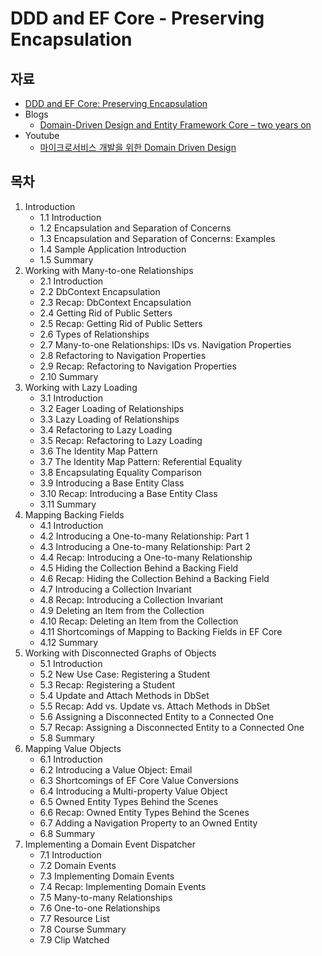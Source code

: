 # DDD and EF Core - Preserving Encapsulation

## 자료
- [DDD and EF Core: Preserving Encapsulation](https://app.pluralsight.com/library/courses/ddd-ef-core-preserving-encapsulation/table-of-contents)
- Blogs
  - [Domain-Driven Design and Entity Framework Core – two years on](https://www.thereformedprogrammer.net/domain-driven-design-and-entity-framework-core-two-years-on/)
- Youtube
  - [마이크로서비스 개발을 위한 Domain Driven Design](https://www.youtube.com/watch?v=QUMERCN3rZs)
  
## 목차
1. Introduction
   - 1.1 Introduction
   - 1.2 Encapsulation and Separation of Concerns
   - 1.3 Encapsulation and Separation of Concerns: Examples
   - 1.4 Sample Application Introduction
   - 1.5 Summary
1. Working with Many-to-one Relationships
   - 2.1 Introduction
   - 2.2 DbContext Encapsulation
   - 2.3 Recap: DbContext Encapsulation
   - 2.4 Getting Rid of Public Setters
   - 2.5 Recap: Getting Rid of Public Setters
   - 2.6 Types of Relationships
   - 2.7 Many-to-one Relationships: IDs vs. Navigation Properties
   - 2.8 Refactoring to Navigation Properties
   - 2.9 Recap: Refactoring to Navigation Properties
   - 2.10 Summary
1. Working with Lazy Loading
   - 3.1 Introduction
   - 3.2 Eager Loading of Relationships
   - 3.3 Lazy Loading of Relationships
   - 3.4 Refactoring to Lazy Loading
   - 3.5 Recap: Refactoring to Lazy Loading
   - 3.6 The Identity Map Pattern
   - 3.7 The Identity Map Pattern: Referential Equality
   - 3.8 Encapsulating Equality Comparison
   - 3.9 Introducing a Base Entity Class
   - 3.10 Recap: Introducing a Base Entity Class
   - 3.11 Summary
1. Mapping Backing Fields
   - 4.1 Introduction
   - 4.2 Introducing a One-to-many Relationship: Part 1
   - 4.3 Introducing a One-to-many Relationship: Part 2
   - 4.4 Recap: Introducing a One-to-many Relationship
   - 4.5 Hiding the Collection Behind a Backing Field
   - 4.6 Recap: Hiding the Collection Behind a Backing Field
   - 4.7 Introducing a Collection Invariant
   - 4.8 Recap: Introducing a Collection Invariant
   - 4.9 Deleting an Item from the Collection
   - 4.10 Recap: Deleting an Item from the Collection
   - 4.11 Shortcomings of Mapping to Backing Fields in EF Core
   - 4.12 Summary
1. Working with Disconnected Graphs of Objects
   - 5.1 Introduction
   - 5.2 New Use Case: Registering a Student
   - 5.3 Recap: Registering a Student
   - 5.4 Update and Attach Methods in DbSet
   - 5.5 Recap: Add vs. Update vs. Attach Methods in DbSet
   - 5.6 Assigning a Disconnected Entity to a Connected One
   - 5.7 Recap: Assigning a Disconnected Entity to a Connected One
   - 5.8 Summary
1. Mapping Value Objects
   - 6.1 Introduction
   - 6.2 Introducing a Value Object: Email
   - 6.3 Shortcomings of EF Core Value Conversions
   - 6.4 Introducing a Multi-property Value Object
   - 6.5 Owned Entity Types Behind the Scenes
   - 6.6 Recap: Owned Entity Types Behind the Scenes
   - 6.7 Adding a Navigation Property to an Owned Entity
   - 6.8 Summary
1. Implementing a Domain Event Dispatcher
   - 7.1 Introduction
   - 7.2 Domain Events
   - 7.3 Implementing Domain Events
   - 7.4 Recap: Implementing Domain Events
   - 7.5 Many-to-many Relationships
   - 7.6 One-to-one Relationships
   - 7.7 Resource List
   - 7.8 Course Summary
   - 7.9 Clip Watched  
